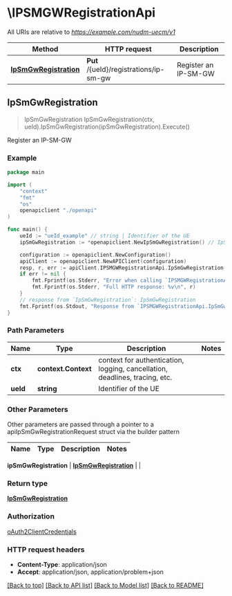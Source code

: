 # \IPSMGWRegistrationApi

All URIs are relative to *https://example.com/nudm-uecm/v1*

Method | HTTP request | Description
------------- | ------------- | -------------
[**IpSmGwRegistration**](IPSMGWRegistrationApi.md#IpSmGwRegistration) | **Put** /{ueId}/registrations/ip-sm-gw | Register an IP-SM-GW



## IpSmGwRegistration

> IpSmGwRegistration IpSmGwRegistration(ctx, ueId).IpSmGwRegistration(ipSmGwRegistration).Execute()

Register an IP-SM-GW

### Example

```go
package main

import (
    "context"
    "fmt"
    "os"
    openapiclient "./openapi"
)

func main() {
    ueId := "ueId_example" // string | Identifier of the UE
    ipSmGwRegistration := *openapiclient.NewIpSmGwRegistration() // IpSmGwRegistration | 

    configuration := openapiclient.NewConfiguration()
    apiClient := openapiclient.NewAPIClient(configuration)
    resp, r, err := apiClient.IPSMGWRegistrationApi.IpSmGwRegistration(context.Background(), ueId).IpSmGwRegistration(ipSmGwRegistration).Execute()
    if err != nil {
        fmt.Fprintf(os.Stderr, "Error when calling `IPSMGWRegistrationApi.IpSmGwRegistration``: %v\n", err)
        fmt.Fprintf(os.Stderr, "Full HTTP response: %v\n", r)
    }
    // response from `IpSmGwRegistration`: IpSmGwRegistration
    fmt.Fprintf(os.Stdout, "Response from `IPSMGWRegistrationApi.IpSmGwRegistration`: %v\n", resp)
}
```

### Path Parameters


Name | Type | Description  | Notes
------------- | ------------- | ------------- | -------------
**ctx** | **context.Context** | context for authentication, logging, cancellation, deadlines, tracing, etc.
**ueId** | **string** | Identifier of the UE | 

### Other Parameters

Other parameters are passed through a pointer to a apiIpSmGwRegistrationRequest struct via the builder pattern


Name | Type | Description  | Notes
------------- | ------------- | ------------- | -------------

 **ipSmGwRegistration** | [**IpSmGwRegistration**](IpSmGwRegistration.md) |  | 

### Return type

[**IpSmGwRegistration**](IpSmGwRegistration.md)

### Authorization

[oAuth2ClientCredentials](../README.md#oAuth2ClientCredentials)

### HTTP request headers

- **Content-Type**: application/json
- **Accept**: application/json, application/problem+json

[[Back to top]](#) [[Back to API list]](../README.md#documentation-for-api-endpoints)
[[Back to Model list]](../README.md#documentation-for-models)
[[Back to README]](../README.md)

